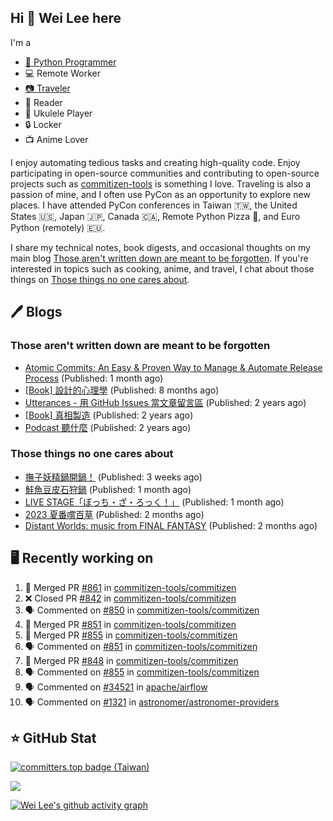 ## Hi 👋 Wei Lee here

I'm a

* [🐍 Python Programmer](https://pycon-note.wei-lee.me/)
* 💻 Remote Worker
* [📷 Traveler](https://travlog.wei-lee.me/)
* 📖 Reader
* 🎵 Ukulele Player
* 🔒 Locker
* 📺 Anime Lover

I enjoy automating tedious tasks and creating high-quality code. Enjoy participating in open-source communities and contributing to open-source projects such as [commitizen-tools](https://github.com/commitizen-tools) is something I love. Traveling is also a passion of mine, and I often use PyCon as an opportunity to explore new places. I have attended PyCon conferences in Taiwan 🇹🇼, the United States 🇺🇸, Japan 🇯🇵, Canada 🇨🇦, Remote Python Pizza 🍕, and Euro Python (remotely) 🇪🇺.

I share my technical notes, book digests, and occasional thoughts on my main blog [Those aren't written down are meant to be forgotten](https://blog.wei-lee.me/). If you're interested in topics such as cooking, anime, and travel, I chat about those things on [Those things no one cares about](https://travlog.wei-lee.me/).

## 🖊️ Blogs

### Those aren't written down are meant to be forgotten

* [Atomic Commits: An Easy &amp; Proven Way to Manage &amp; Automate Release Process](https://blog.wei-lee.me/posts/tech/2023/08/atomic-commits-coscup-2023) (Published: 1 month ago)
* [[Book] 設計的心理學](https://blog.wei-lee.me/posts/book/2023/01/the-design-of-everyday-things) (Published: 8 months ago)
* [Utterances - 用 GitHub Issues 當文章留言區](https://blog.wei-lee.me/posts/tech/2022/02/use-github-issues-as-comment-system) (Published: 2 years ago)
* [[Book] 真相製造](https://blog.wei-lee.me/posts/book/2022/02/reality-is-business) (Published: 2 years ago)
* [Podcast 聽什麼](https://blog.wei-lee.me/posts/gossiping/2021/12/podcast-i-listen-to) (Published: 2 years ago)

### Those things no one cares about

* [撫子妖精鍋開鍋！](https://travlog.wei-lee.me/posts/cook/2023/08/season-nadeshiko-pot) (Published: 3 weeks ago)
* [鮭魚豆皮石狩鍋](https://travlog.wei-lee.me/posts/cook/2023/08/yuru-camp-salmon-pot) (Published: 1 month ago)
* [LIVE STAGE「ぼっち・ざ・ろっく！」](https://travlog.wei-lee.me/posts/review/2023/08/btr-stage) (Published: 1 month ago)
* [2023 夏番嚐百草](https://travlog.wei-lee.me/posts/review/2023/07/what-i-will-watch-in-2023-summer) (Published: 2 months ago)
* [Distant Worlds: music from FINAL FANTASY](https://travlog.wei-lee.me/posts/review/2023/07/distant-worlds-music-from-FINAL-FANTASY) (Published: 2 months ago)

## 🖥️ Recently working on

1. 🎉 Merged PR [#861](https://github.com/commitizen-tools/commitizen/pull/861) in [commitizen-tools/commitizen](https://github.com/commitizen-tools/commitizen)
2. ❌ Closed PR [#842](https://github.com/commitizen-tools/commitizen/pull/842) in [commitizen-tools/commitizen](https://github.com/commitizen-tools/commitizen)
3. 🗣 Commented on [#850](https://github.com/commitizen-tools/commitizen/issues/850) in [commitizen-tools/commitizen](https://github.com/commitizen-tools/commitizen)
4. 🎉 Merged PR [#851](https://github.com/commitizen-tools/commitizen/pull/851) in [commitizen-tools/commitizen](https://github.com/commitizen-tools/commitizen)
5. 🎉 Merged PR [#855](https://github.com/commitizen-tools/commitizen/pull/855) in [commitizen-tools/commitizen](https://github.com/commitizen-tools/commitizen)
6. 🗣 Commented on [#851](https://github.com/commitizen-tools/commitizen/issues/851) in [commitizen-tools/commitizen](https://github.com/commitizen-tools/commitizen)
7. 🎉 Merged PR [#848](https://github.com/commitizen-tools/commitizen/pull/848) in [commitizen-tools/commitizen](https://github.com/commitizen-tools/commitizen)
8. 🗣 Commented on [#855](https://github.com/commitizen-tools/commitizen/issues/855) in [commitizen-tools/commitizen](https://github.com/commitizen-tools/commitizen)
9. 🗣 Commented on [#34521](https://github.com/apache/airflow/issues/34521) in [apache/airflow](https://github.com/apache/airflow)
10. 🗣 Commented on [#1321](https://github.com/astronomer/astronomer-providers/issues/1321) in [astronomer/astronomer-providers](https://github.com/astronomer/astronomer-providers)


## ⭐ GitHub Stat

[![committers.top badge (Taiwan)](https://user-badge.committers.top/taiwan_public/Lee-W.svg)](https://user-badge.committers.top/taiwan_public/Lee-W)

[![](https://github-readme-stats.vercel.app/api?username=Lee-W&show_icons=true&hide_title=true&cache_seconds=86400)](https://github.com/anuraghazra/github-readme-stats)

[![Wei Lee's github activity graph](https://github-readme-activity-graph.vercel.app/graph?username=Lee-W&theme=dracula)](https://github.com/ashutosh00710/github-readme-activity-graph)
